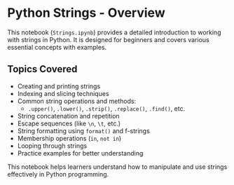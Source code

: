 # Python Strings - Overview

This notebook (`Strings.ipynb`) provides a detailed introduction to working with strings in Python. It is designed for beginners and covers various essential concepts with examples.

## Topics Covered

- Creating and printing strings
- Indexing and slicing techniques
- Common string operations and methods:
  - `.upper()`, `.lower()`, `.strip()`, `.replace()`, `.find()`, etc.
- String concatenation and repetition
- Escape sequences (like `\n`, `\t`, etc.)
- String formatting using `format()` and f-strings
- Membership operations (`in`, `not in`)
- Looping through strings
- Practice examples for better understanding

This notebook helps learners understand how to manipulate and use strings effectively in Python programming.
